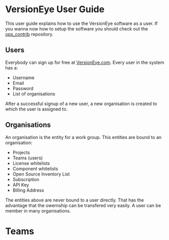 # VersionEye User Guide

This user guide explains how to use the VersionEye software as a user. 
If you wanna now how to setup the software you should check out the [ops_contrib](https://github.com/versioneye/ops_contrib) repository.

## Users

Everybody can sign up for free at [VersionEye.com](https://www.versioneye.com). Every user in the system has a: 

 - Username
 - Email
 - Password
 - List of organisations
 
After a successful signup of a new user, a new organisation is created to which the user is assigned to. 

## Organisations

An organisation is the entity for a work group. This entities are bound to an organisation:

 - Projects
 - Teams (users)
 - License whitelists
 - Component whitelists
 - Open Source Inventory List 
 - Subscription
 - API Key 
 - Billing Address

The entities above are never bound to a user directly. That has the advantage that the owernship can be transfered very easily. A user can be member in many organisations. 

# Teams




